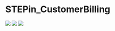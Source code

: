 # STEPin_CustomerBilling
<img src="https://www.code-inspector.com/project/27760/score/svg"/>
<img src="https://www.code-inspector.com/project/27760/status/svg"/>
<img src="https://frontend.code-inspector.com/public/user/github/JettaLikhitha21"/>

